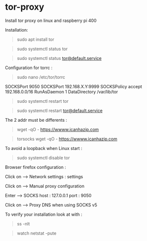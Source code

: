 # tor-proxy
Install tor proxy on linux and raspberry pi 400

Installation:
>sudo apt install tor

>sudo systemctl status tor

>sudo systemctl status tor@default.service

Configuration for torrc :
>sudo nano /etc/tor/torrc

SOCKSPort 9050 
SOCKSPort 192.168.X.Y:9999 
SOCKSPolicy accept 192.168.0.0/16 
RunAsDaemon 1 
DataDirectory /var/lib/tor 

>sudo systemctl restart tor

>sudo systemctl restart tor@default.service

The 2 addr must be differents :

>wget -qO - https://wwww.icanhazip.com

>torsocks wget -qO - https://wwww.icanhazip.com

To avoid a loopback when Linux start :
>sudo systemctl disable tor

Browser firefox configuration :

Click on --> Network settings : settings

Click on --> Manual proxy configuration

Enter --> SOCKS host : 127.0.0.1  port : 9050

Click on --> Proxy DNS when using SOCKS v5

To verify your installation look at with :
>ss -nlt

>watch netstat -pute
